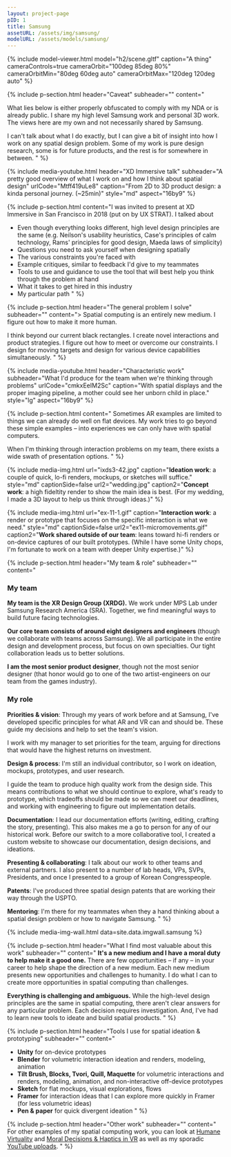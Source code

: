 ```yaml
---
layout: project-page
pID: 1
title: Samsung
assetURL: /assets/img/samsung/
modelURL: /assets/models/samsung/
---
```


{% include model-viewer.html
   model="h2/scene.gltf"
   caption="A thing"
   cameraControls=true
   cameraOrbit="100deg 85deg 80%"
   cameraOrbitMin="80deg 60deg auto"
   cameraOrbitMax="120deg 120deg auto"
%}

{% include p-section.html
   header="Caveat"
   subheader=""
   content="<div class='alert alert-danger'>What lies below is either properly obfuscated to comply with my NDA or is already public. I share my high level Samsung work and personal 3D work. The views here are my own and not necessarily shared by Samsung.</div>

I can't talk about what I do exactly, but I can give a bit of insight into how I work on any spatial design problem. Some of my work is pure design research, some is for future products, and the rest is for somewhere in between.
"
%}

{% include media-youtube.html
   header="XD Immersive talk"
   subheader="A pretty good overview of what I work on and how I think about spatial design"
   urlCode="Mtff419uLe8"
   caption="From 2D to 3D product design: a kinda personal journey. (~25min)"
   style="md"
   aspect="16by9"
%}

{% include p-section.html
   content="I was invited to present at XD Immersive in San Francisco in 2018 (put on by UX STRAT). I talked about
- Even though everything looks different, high level design principles are the same (e.g. Neilson's usability heuristics, Case's principles of calm technology, Rams' principles for good design, Maeda laws of simplicity)
- Questions you need to ask yourself when designing spatially
- The various constraints you're faced with
- Example critiques, similar to feedback I'd give to my teammates
- Tools to use and guidance to use the tool that will best help you think through the problem at hand
- What it takes to get hired in this industry
- My particular path
"
%}

{% include p-section.html
   header="The general problem I solve"
   subheader=""
   content="> Spatial computing is an entirely new medium. I figure out how to make it more human.

   I think beyond our current black rectangles. I create novel interactions and product strategies. I figure out how to meet or overcome our constraints. I design for moving targets and design for various device capabilities simultaneously.
"
%}

{% include media-youtube.html
   header="Characteristic work"
   subheader="What I'd produce for the team when we're thinking through problems"
   urlCode="cmkxEeIM2Sc"
   caption="With spatial displays and the proper imaging pipeline, a mother could see her unborn child in place."
   style="lg"
   aspect="16by9"
%}

{% include p-section.html
   content="
Sometimes AR examples are limited to things we can already do well on flat devices. My work tries to go beyond these simple examples – into experiences we can only have with spatial computers.

When I'm thinking through interaction problems on my team, there exists a wide swath of presentation options.
"
%}

{% include media-img.html
   url="ixds3-42.jpg"
   caption="**Ideation work**: a couple of quick, lo-fi renders, mockups, or sketches will suffice."
   style="md"
   captionSide=false
   url2="wedding.jpg"
   caption2="**Concept work**: a high fideltity render to show the main idea is best. (For my wedding, I made a 3D layout to help us think through ideas.)"
%}

{% include media-img.html
   url="ex-11-1.gif"
   caption="**Interaction work**: a render or prototype that focuses on the specific interaction is what we need."
   style="md"
   captionSide=false
   url2="ex11-micromovements.gif"
   caption2="**Work shared outside of our team**: leans toward hi-fi renders or on-device captures of our built prototypes. (While I have some Unity chops, I'm fortunate to work on a team with deeper Unity expertise.)"
%}

{% include p-section.html
   header="My team & role"
   subheader=""
   content="
### My team
**My team is the XR Design Group (XRDG).** We work under MPS Lab under Samsung Research America (SRA). Together, we find meaningful ways to build future facing technologies.

**Our core team consists of around eight designers and engineers** (though we collaborate with teams across Samsung). We all participate in the entire design and development process, but focus on own specialties. Our tight collaboration leads us to better solutions.

**I am the most senior product designer**, though not the most senior designer (that honor would go to one of the two artist-engineers on our team from the games industry).

### My role

**Priorities & vision**: Through my years of work before and at Samsung, I've developed specific principles for what AR and VR can and should be. These guide my decisions and help to set the team's vision.

I work with my manager to set priorities for the team, arguing for directions that would have the highest returns on investment.

**Design & process**: I'm still an individual contributor, so I work on ideation, mockups, prototypes, and user research.

I guide the team to produce high quality work from the design side. This means contributions to what we should continue to explore, what's ready to prototype, which tradeoffs should be made so we can meet our deadlines, and working with engineering to figure out implementation details.

**Documentation**: I lead our documentation efforts (writing, editing, crafting the story, presenting). This also makes me a go to person for any of our historical work. Before our switch to a more collaborative tool, I created a custom website to showcase our documentation, design decisions, and ideations.

**Presenting & collaborating**: I talk about our work to other teams and external partners. I also present to a number of lab heads, VPs, SVPs, Presidents, and once I presented to a group of Korean Congresspeople.

**Patents**: I've produced three spatial design patents that are working their way through the USPTO.

**Mentoring**: I'm there for my teammates when they a hand thinking about a spatial design problem or how to navigate Samsung.
"
%}

{% include media-img-wall.html
   data=site.data.imgwall.samsung
%}

{% include p-section.html
   header="What I find most valuable about this work"
   subheader=""
   content="
**It's a new medium and I have a moral duty to help make it a good one.** There are few opportunities – if any – in your career to help shape the direction of a new medium. Each new medium presents new opportunities and challenges to humanity. I do what I can to create more opportunities in spatial computing than challenges.

**Everything is challenging and ambiguous.** While the high-level design principles are the same in spatial computing, there aren't clear answers for any particular problem. Each decision requires investigation. And, I've had to learn new tools to ideate and build spatial products.
"
%}

{% include p-section.html
   header="Tools I use for spatial ideation & prototyping"
   subheader=""
   content="
- **Unity** for on-device prototypes
- **Blender** for volumetric interaction ideation and renders, modeling, animation
- **Tilt Brush, Blocks, Tvori, Quill, Maquette** for volumetric interactions and renders, modeling, animation, and non-interactive off-device prototypes
- **Sketch** for flat mockups, visual explorations, flows
- **Framer** for interaction ideas that I can explore more quickly in Framer (for less volumetric ideas)
- **Pen & paper** for quick divergent ideation
"
%}

{% include p-section.html
   header="Other work"
   subheader=""
   content="
For other examples of my spatial computing work, you can look at [Humane Virtuality](/projects/humane-virtuality.html) and [Moral Decisions & Haptics in VR](/projects/moral-decision-making-haptic-feedback-in-virtual-environments.html) as well as my sporadic [YouTube uploads](https://www.youtube.com/user/arm156291/videos).
"
%}

